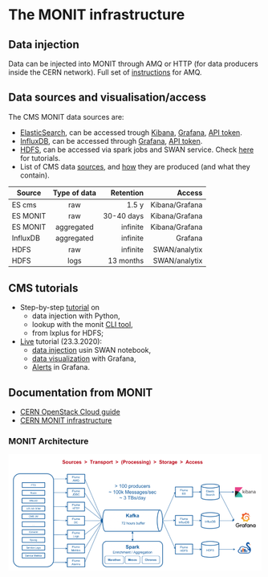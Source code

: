 # The MONIT infrastructure

## Data injection

Data can be injected into MONIT through AMQ or HTTP (for data producers inside the CERN network). Full set of [instructions](injection.md) for AMQ.

## Data sources and visualisation/access

The CMS MONIT data sources are:
* [ElasticSearch](https://www.tutorialspoint.com/elasticsearch/index.htm), can be accessed trough [Kibana](Kibana.md), [Grafana](Grafana.md), [API token](Grafana.md#grafana-token).
* [InfluxDB](https://www.influxdata.com/products/influxdb-overview/), can be accessed through [Grafana](Grafana.md), [API token](Grafana.md#grafana-token).
* [HDFS](https://www.geeksforgeeks.org/hdfs-commands/), can be accessed via spark jobs and SWAN service. Check [here](HDFS.md) for tutorials.
* List of CMS data [sources](sources.md), and [how](code.md) they are produced (and what they contain).

| Source        | Type of data  | Retention  |  Access |
| ------------- |:-------------:| ----------:|------------:|
| ES cms        | raw           | 1.5 y      | Kibana/Grafana |
| ES MONIT      | raw           | 30-40 days | Kibana/Grafana |
| ES MONIT      | aggregated    | infinite | Kibana/Grafana |
| InfluxDB      | aggregated    | infinite   |   Grafana |
| HDFS          | raw           | infinite   |   SWAN/analytix |
| HDFS          | logs          | 13 months   |   SWAN/analytix |

## CMS tutorials

 * Step-by-step [tutorial](https://github.com/dmwm/CMSMonitoring/blob/master/doc/training/data_injection.md) on 
    - data injection with Python, 
    - lookup with the monit [CLI tool](https://github.com/dmwm/CMSMonitoring/blob/master/doc/infrastructure/README.md#cms-monitoring-cli-tools), 
    - from lxplus for HDFS;
 * [Live](https://indico.cern.ch/event/898664/) tutorial (23.3.2020):
   - [data injection](https://github.com/dmwm/CMSMonitoring/blob/master/doc/training/tutorials/01.DataInjection.ipynb) usin SWAN notebook, 
   - [data visualization](https://github.com/dmwm/CMSMonitoring/blob/master/doc/training/tutorials/02.Visualization.md) with Grafana,
   - [Alerts](https://github.com/dmwm/CMSMonitoring/blob/master/doc/training/tutorials/03.AlertsOnGrafana.md) in Grafana.

## Documentation from MONIT

* [CERN OpenStack Cloud guide](https://clouddocs.web.cern.ch/clouddocs/)
* [CERN MONIT infrastructure](http://monit-docs.web.cern.ch/monit-docs/overview/index.html)

### MONIT Architecture
![MONIT architecture](MONIT.png)
